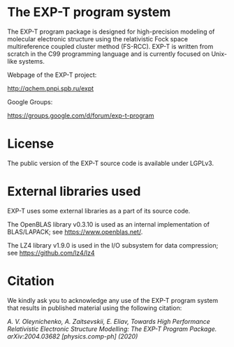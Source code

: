 # The EXP-T program system 

The EXP-T program package is designed for high-precision modeling of molecular electronic structure using the relativistic Fock space multireference coupled cluster method (FS-RCC). EXP-T is written from scratch in the C99 programming language and is currently focused on Unix-like systems. 

Webpage of the EXP-T project:

http://qchem.pnpi.spb.ru/expt

Google Groups:

https://groups.google.com/d/forum/exp-t-program

# License

The public version of the EXP-T source code is available under LGPLv3.

# External libraries used

EXP-T uses some external libraries as a part of its source code.

The OpenBLAS library v0.3.10 is used as an internal implementation of BLAS/LAPACK; see https://www.openblas.net/.

The LZ4 library v1.9.0 is used in the I/O subsystem for data compression; see https://github.com/lz4/lz4

# Citation

We kindly ask you to acknowledge any use of the EXP-T program system that results in published material using the following citation:

*A. V. Oleynichenko, A. Zaitsevskii, E. Eliav, Towards High Performance Relativistic Electronic Structure Modelling: The EXP-T Program Package. arXiv:2004.03682 [physics.comp-ph] (2020)*


